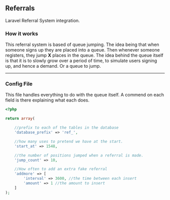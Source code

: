 ## Referrals ##
Laravel Referral System integration. 

### How it works ###
This referral system is based of queue jumping. The idea being that when someone signs up they are placed into a queue.
Then whenever someone registers, they jump **X** places in the queue. 
The idea behind the queue itself is that it is to slowly grow over a period of time, to simulate users signing up, and hence a demand. Or a queue to jump.

---

### Config File ###
This file handles everything to do with the queue itself. A commend on each field is there explaining what each does.
```php
<?php

return array(

    //prefix to each of the tables in the database
    'database_prefix' => 'ref_',

    //how many uses to pretend we have at the start.
    'start_at' => 1548,

    //the number of positions jumped when a referral is made.
    'jump_count' => 10,

    //How often to add an extra fake referral
    'addmore' => [
        'interval' => 3600, //the time between each insert
        'amount' => 1 //the amount to insert
    ]
);
```
